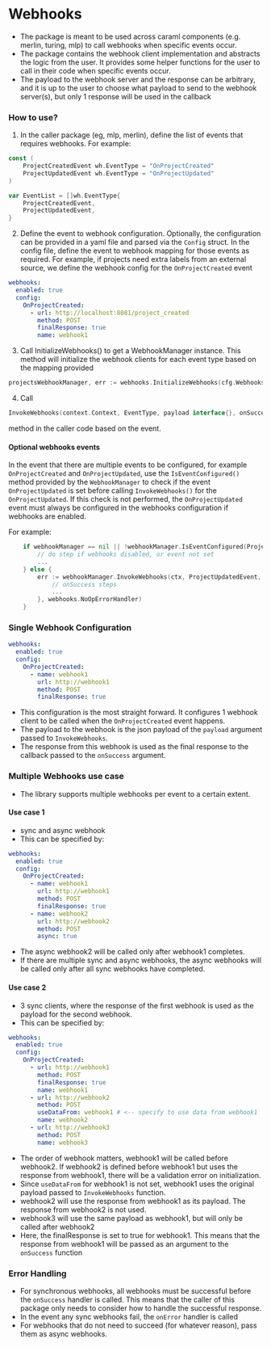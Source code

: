 # Webhooks

- The package is meant to be used across caraml components (e.g. merlin, turing, mlp) to call webhooks when specific events occur.
- The package contains the webhook client implementation and abstracts the logic from the user. It provides some helper functions for the user to call in their code when specific events occur.
- The payload to the webhook server and the response can be arbitrary, and it is up to the user to choose what payload to send to the webhook server(s), but only 1 response will be used in the callback

### How to use?

1. In the caller package (eg, mlp, merlin), define the list of events that requires webhooks. For example:

```go
const (
	ProjectCreatedEvent wh.EventType = "OnProjectCreated"
	ProjectUpdatedEvent wh.EventType = "OnProjectUpdated"
)

var EventList = []wh.EventType{
	ProjectCreatedEvent,
	ProjectUpdatedEvent,
}
```

2. Define the event to webhook configuration. Optionally, the configuration can be provided in a yaml file and parsed via the `Config` struct. In the config file, define the event to webhook mapping for those events as required. For example, if projects need extra labels from an external source, we define the webhook config for the `OnProjectCreated` event

```yaml
webhooks:
  enabled: true
  config:
    OnProjectCreated:
      - url: http://localhost:8081/project_created
        method: POST
        finalResponse: true
        name: webhook1
```

3. Call InitializeWebhooks() to get a WebhookManager instance.
   This method will initialize the webhook clients for each event type based on the mapping provided

```go
projectsWebhookManager, err := webhooks.InitializeWebhooks(cfg.Webhooks, service.EventList)
```

4. Call

```go
InvokeWebhooks(context.Context, EventType, payload interface{}, onSuccess func([]byte) error, onError func(error) error) error
```

method in the caller code based on the event.

#### Optional webhooks events

In the event that there are multiple events to be configured, for example `OnProjectCreated` and `OnProjectUpdated`, use the `IsEventConfigured()` method provided by the `WebhookManager` to check if the event `OnProjectUpdated` is set before calling `InvokeWebhooks()` for the `OnProjectUpdated`. If this check is not performed, the `OnProjectUpdated` event must always be configured in the webhooks configuration if webhooks are enabled.

For example:

```go
	if webhookManager == nil || !webhookManager.IsEventConfigured(ProjectUpdatedEvent) {
		// do step if webhooks disabled, or event not set
        ...
	} else {
        err := webhookManager.InvokeWebhooks(ctx, ProjectUpdatedEvent, project, func(p []byte) error {
            // onSuccess steps
            ...
        }, webhooks.NoOpErrorHandler)
    }
```

### Single Webhook Configuration

```yaml
webhooks:
  enabled: true
  config:
    OnProjectCreated:
      - name: webhook1
        url: http://webhook1
        method: POST
        finalResponse: true
```

- This configuration is the most straight forward. It configures 1 webhook client to be called when the `OnProjectCreated` event happens.
- The payload to the webhook is the json payload of the `payload` argument passed to `InvokeWebhooks`.
- The response from this webhook is used as the final response to the callback passed to the `onSuccess` argument.

### Multiple Webhooks use case

- The library supports multiple webhooks per event to a certain extent.

#### Use case 1

- sync and async webhook
- This can be specified by:

```yaml
webhooks:
  enabled: true
  config:
    OnProjectCreated:
      - name: webhook1
        url: http://webhook1
        method: POST
        finalResponse: true
      - name: webhook2
        url: http://webhook2
        method: POST
        async: true
```

- The async webhook2 will be called only after webhook1 completes.
- If there are multiple sync and async webhooks, the async webhooks will be called only after all sync webhooks have completed.

#### Use case 2

- 3 sync clients, where the response of the first webhook is used as the payload for the second webhook.
- This can be specified by:

```yaml
webhooks:
  enabled: true
  config:
    OnProjectCreated:
      - url: http://webhook1
        method: POST
        finalResponse: true
        name: webhook1
      - url: http://webhook2
        method: POST
        useDataFrom: webhook1 # <-- specify to use data from webhook1
        name: webhook2
      - url: http://webhook3
        method: POST
        name: webhook3
```

- The order of webhook matters, webhook1 will be called before webhook2. If webhook2 is defined before webhook1 but uses the response from webhook1, there will be a validation error on initialization.
- Since `useDataFrom` for webhook1 is not set, webhook1 uses the original payload passed to `InvokeWebhooks` function.
- webhook2 will use the response from webhook1 as its payload. The response from webhook2 is not used.
- webhook3 will use the same payload as webhook1, but will only be called after webhook2
- Here, the finalResponse is set to true for webhook1. This means that the response from webhook1 will be passed as an argument to the `onSuccess` function

### Error Handling

- For synchronous webhooks, all webhooks must be successful before the `onSuccess` handler is called. This means that the caller of this package
  only needs to consider how to handle the successful response.
- In the event any sync webhooks fail, the `onError` handler is called
- For webhooks that do not need to succeed (for whatever reason), pass them as async webhooks.
